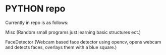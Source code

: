 # PYTHON repo

Currently in repo is as follows:

Misc (Random small programs just learning basic structures ect.) 

FaceDetector (Webcam based face detector using opencv, opens webcam and detects faces, overlays them with a blue square.)
